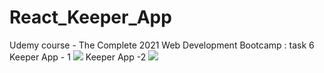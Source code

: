 # React_Keeper_App
Udemy course - The Complete 2021 Web Development Bootcamp : task 6
<br>
Keeper App - 1
<img src = "https://user-images.githubusercontent.com/45786603/139730029-14e6da8a-dced-4417-9b0e-2de9c7d22a7a.png">
Keeper App -2
<img src = "https://user-images.githubusercontent.com/45786603/139741161-694a5b6c-aaf9-4d9a-a845-3a18f2e8dbc0.png">

